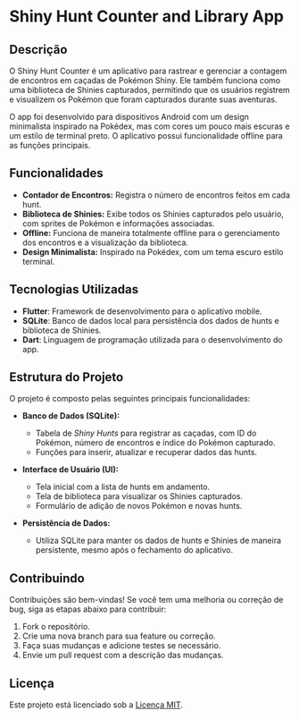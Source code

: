 
# Shiny Hunt Counter and Library App

## Descrição

O Shiny Hunt Counter é um aplicativo para rastrear e gerenciar a contagem de encontros em caçadas de Pokémon Shiny. Ele também funciona como uma biblioteca de Shinies capturados, permitindo que os usuários registrem e visualizem os Pokémon que foram capturados durante suas aventuras.

O app foi desenvolvido para dispositivos Android com um design minimalista inspirado na Pokédex, mas com cores um pouco mais escuras e um estilo de terminal preto. O aplicativo possui funcionalidade offline para as funções principais.
## Funcionalidades

- **Contador de Encontros:** Registra o número de encontros feitos em cada hunt.
- **Biblioteca de Shinies:** Exibe todos os Shinies capturados pelo usuário, com sprites de Pokémon e informações associadas.
- **Offline:** Funciona de maneira totalmente offline para o gerenciamento dos encontros e a visualização da biblioteca.
- **Design Minimalista:** Inspirado na Pokédex, com um tema escuro estilo terminal.

## Tecnologias Utilizadas

- **Flutter**: Framework de desenvolvimento para o aplicativo mobile.
- **SQLite**: Banco de dados local para persistência dos dados de hunts e biblioteca de Shinies.
- **Dart**: Linguagem de programação utilizada para o desenvolvimento do app.

## Estrutura do Projeto

O projeto é composto pelas seguintes principais funcionalidades:

- **Banco de Dados (SQLite):**
  - Tabela de *Shiny Hunts* para registrar as caçadas, com ID do Pokémon, número de encontros e índice do Pokémon capturado.
  - Funções para inserir, atualizar e recuperar dados das hunts.
  
- **Interface de Usuário (UI):**
  - Tela inicial com a lista de hunts em andamento.
  - Tela de biblioteca para visualizar os Shinies capturados.
  - Formulário de adição de novos Pokémon e novas hunts.
  
- **Persistência de Dados:**
  - Utiliza SQLite para manter os dados de hunts e Shinies de maneira persistente, mesmo após o fechamento do aplicativo.

## Contribuindo

Contribuições são bem-vindas! Se você tem uma melhoria ou correção de bug, siga as etapas abaixo para contribuir:

1. Fork o repositório.
2. Crie uma nova branch para sua feature ou correção.
3. Faça suas mudanças e adicione testes se necessário.
4. Envie um pull request com a descrição das mudanças.

## Licença

Este projeto está licenciado sob a [Licença MIT](LICENSE).
